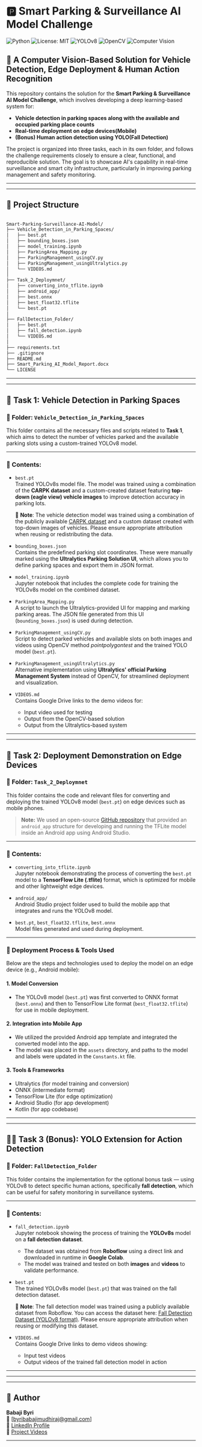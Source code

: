 # 🅿️ Smart Parking & Surveillance AI Model Challenge

![Python](https://img.shields.io/badge/Python-3.8%2B-blue)
![License: MIT](https://img.shields.io/badge/License-MIT-green)
![YOLOv8](https://img.shields.io/badge/YOLOv8-Ultralytics-orange)
![OpenCV](https://img.shields.io/badge/OpenCV-4.x-green)
![Computer Vision](https://img.shields.io/badge/Task-Computer%20Vision-lightblue)



## 🚗 A Computer Vision-Based Solution for Vehicle Detection, Edge Deployment & Human Action Recognition

This repository contains the solution for the **Smart Parking & Surveillance AI Model Challenge**, which involves developing a deep learning-based system for:

- **Vehicle detection in parking spaces along with the available and occupied parking place counts**
- **Real-time deployment on edge devices(Mobile)**
- **(Bonus) Human action detection using YOLO(Fall Detection)**

The project is organized into three tasks, each in its own folder, and follows the challenge requirements closely to ensure a clear, functional, and reproducible solution. The goal is to showcase AI's capability in real-time surveillance and smart city infrastructure, particularly in improving parking management and safety monitoring.

---
---

## 📁 Project Structure

```bash

Smart-Parking-Surveillance-AI-Model/
├── Vehicle_Detection_in_Parking_Spaces/
│   ├── best.pt
│   ├── bounding_boxes.json
│   ├── model_training.ipynb
│   ├── ParkingArea_Mapping.py
│   ├── ParkingManagement_usingCV.py
│   ├── ParkingManagement_usingUltralytics.py
│   └── VIDEOS.md
│
├── Task_2_Deploymnet/
│   ├── converting_into_tflite.ipynb
│   ├── android_app/
│   ├── best.onnx
│   ├── best_float32.tflite
│   └── best.pt
│
├── FallDetection_Folder/
│   ├── best.pt
│   ├── fall_detection.ipynb
│   └── VIDEOS.md
│
├── requirements.txt
├── .gitignore
├── README.md
├── Smart_Parking_AI_Model_Report.docx
└── LICENSE


```

---

---

## 🧠 Task 1: Vehicle Detection in Parking Spaces

### 📁 Folder: `Vehicle_Detection_in_Parking_Spaces`

This folder contains all the necessary files and scripts related to **Task 1**, which aims to detect the number of vehicles parked and the available parking slots using a custom-trained YOLOv8 model.

---

### 📄 Contents:

- `best.pt`  
  Trained YOLOv8s model file. The model was trained using a combination of the **CARPK dataset** and a custom-created dataset featuring **top-down (eagle view) vehicle images** to improve detection accuracy in parking lots.

  📌 **Note**: The vehicle detection model was trained using a combination of the publicly available [CARPK dataset](https://paperswithcode.com/dataset/carpk) and a custom dataset created with top-down images of vehicles. Please ensure appropriate attribution when reusing or redistributing the data.


- `bounding_boxes.json`  
  Contains the predefined parking slot coordinates. These were manually marked using the **Ultralytics Parking Solution UI**, which allows you to define parking spaces and export them in JSON format.

- `model_training.ipynb`  
  Jupyter notebook that includes the complete code for training the YOLOv8s model on the combined dataset.

- `ParkingArea_Mapping.py`  
  A script to launch the Ultralytics-provided UI for mapping and marking parking areas. The JSON file generated from this UI (`bounding_boxes.json`) is used during detection.

- `ParkingManagement_usingCV.py`  
  Script to detect parked vehicles and available slots on both images and videos using OpenCV method *pointpolygontest* and the trained YOLO model (`best.pt`).

- `ParkingManagement_usingUltralytics.py`  
  Alternative implementation using **Ultralytics' official Parking Management System** instead of OpenCV, for streamlined deployment and visualization.

- `VIDEOS.md`  
  Contains Google Drive links to the demo videos for:
  - Input video used for testing
  - Output from the OpenCV-based solution
  - Output from the Ultralytics-based system

---

---

## 📱 Task 2: Deployment Demonstration on Edge Devices

### 📁 Folder: `Task_2_Deploymnet`

This folder contains the code and relevant files for converting and deploying the trained YOLOv8 model (`best.pt`) on edge devices such as mobile phones.

> **Note:** We used an open-source [GitHub repository](https://github.com/surendramaran/YOLOv8-TfLite-Object-Detector) that provided an `android_app` structure for developing and running the TFLite model inside an Android app using Android Studio.

---

### 📄 Contents:

- `converting_into_tflite.ipynb`  
  Jupyter notebook demonstrating the process of converting the `best.pt` model to a **TensorFlow Lite (.tflite)** format, which is optimized for mobile and other lightweight edge devices.

- `android_app/`  
  Android Studio project folder used to build the mobile app that integrates and runs the YOLOv8 model.

- `best.pt`, `best_float32.tflite`, `best.onnx`  
  Model files generated and used during deployment.

---

### 🚀 Deployment Process & Tools Used

Below are the steps and technologies used to deploy the model on an edge device (e.g., Android mobile):

#### 1. **Model Conversion**  
- The YOLOv8 model (`best.pt`) was first converted to ONNX format (`best.onnx`) and then to TensorFlow Lite format (`best_float32.tflite`) for use in mobile deployment.

#### 2. **Integration into Mobile App** 
- We utilized the provided Android app template and integrated the converted model into the app.
- The model was placed in the `assets` directory, and paths to the model and labels were updated in the `Constants.kt` file.

#### 3. **Tools & Frameworks**
- Ultralytics (for model training and conversion)
- ONNX (intermediate format)
- TensorFlow Lite (for edge optimization)
- Android Studio (for app development)
- Kotlin (for app codebase)

---

---

## 🧍‍♂️ Task 3 (Bonus): YOLO Extension for Action Detection

### 📁 Folder: `FallDetection_Folder`

This folder contains the implementation for the optional bonus task — using YOLOv8 to detect specific human actions, specifically **fall detection**, which can be useful for safety monitoring in surveillance systems.

---

### 📄 Contents:

- `fall_detection.ipynb`  
  Jupyter notebook showing the process of training the **YOLOv8s** model on a **fall detection dataset**.  
  - The dataset was obtained from **Roboflow** using a direct link and downloaded in runtime in **Google Colab**.  
  - The model was trained and tested on both **images** and **videos** to validate performance.

- `best.pt`  
  The trained YOLOv8s model (`best.pt`) that was trained on the fall detection dataset.

  📌 **Note**: The fall detection model was trained using a publicly available dataset from Roboflow. You can access the dataset here: [Fall Detection Dataset (YOLOv8 format)](https://universe.roboflow.com/roboflow-universe-projects/fall-detection-ca3o8/dataset/4/download/yolov8). Please ensure appropriate attribution when reusing or modifying this dataset.


- `VIDEOS.md`  
  Contains Google Drive links to demo videos showing:
  - Input test videos
  - Output videos of the trained fall detection model in action

---
---

---
## 👤 Author

**Babaji Byri**  
📧 [byribabajimudhiraj@gmail.com]  
🔗 [LinkedIn Profile](https://www.linkedin.com/in/babajimudhiraj)  
🎥 [Project Videos](https://drive.google.com/drive/folders/1oBzPA0mDvXiUHEdRKVwh5OfDmyo0hqAW)

---